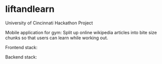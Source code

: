 # liftandlearn
University of Cincinnati Hackathon Project

Mobile application for gym:
Split up online wikipedia articles into bite size chunks so that users can learn while working out. 

Frontend stack:

Backend stack:

